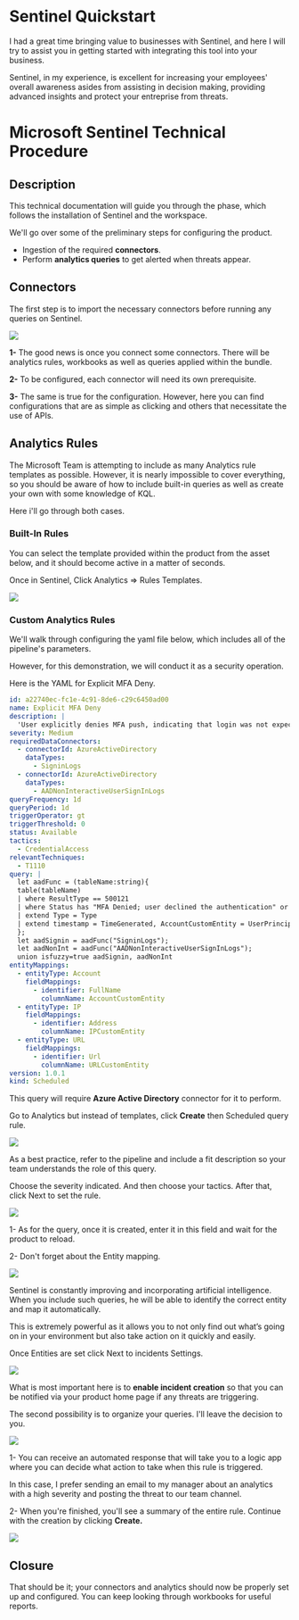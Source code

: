 #  Sentinel Quickstart
I had a great time bringing value to businesses with Sentinel, and here I will try to assist you in getting started with integrating this tool into your business. 

Sentinel, in my experience, is excellent for increasing your employees' overall awareness asides from assisting in decision making, providing advanced insights and protect your entreprise from threats.




#  Microsoft Sentinel Technical Procedure
## Description
This technical documentation will guide you through the  phase, which follows the installation of Sentinel and the workspace.

We'll go over some of the preliminary steps for configuring the product.

- Ingestion of the required **connectors**.
- Perform **analytics queries** to get alerted when threats appear.

## Connectors
The first step is to import the necessary connectors before running any queries on Sentinel.

<img src="assets/mainconnectorspage.png"  >

<br>

**1-** The good news is once you connect some connectors. There will be analytics rules, workbooks as well as queries applied within the bundle.

**2-** To be configured, each connector will need its own prerequisite.


**3-** The same is true for the configuration. However, here you can find configurations that are as simple as clicking and others that necessitate the use of APIs.


## Analytics Rules

The Microsoft Team is attempting to include as many Analytics rule templates as possible. However, it is nearly impossible to cover everything, so you should be aware of how to include built-in queries as well as create your own with some knowledge of KQL.


Here i'll go through both cases.

### Built-In Rules

You can select the template provided within the product from the asset below, and it should become active in a matter of seconds.

Once in Sentinel, Click Analytics => Rules Templates.

<img src="assets/analytics1.png"  >


### Custom Analytics Rules
We'll walk through configuring the yaml file below, which includes all of the pipeline's parameters. 

However, for this demonstration, we will conduct it as a security operation.

Here is the YAML for Explicit MFA Deny. 


```yml
id: a22740ec-fc1e-4c91-8de6-c29c6450ad00
name: Explicit MFA Deny
description: |
  'User explicitly denies MFA push, indicating that login was not expected and the account's password may be compromised.'
severity: Medium
requiredDataConnectors:
  - connectorId: AzureActiveDirectory
    dataTypes:
      - SigninLogs
  - connectorId: AzureActiveDirectory
    dataTypes:
      - AADNonInteractiveUserSignInLogs
queryFrequency: 1d
queryPeriod: 1d
triggerOperator: gt
triggerThreshold: 0
status: Available
tactics:
  - CredentialAccess
relevantTechniques:
  - T1110
query: |
  let aadFunc = (tableName:string){
  table(tableName)
  | where ResultType == 500121
  | where Status has "MFA Denied; user declined the authentication" or Status has "MFA denied; Phone App Reported Fraud"
  | extend Type = Type
  | extend timestamp = TimeGenerated, AccountCustomEntity = UserPrincipalName, IPCustomEntity = IPAddress, URLCustomEntity = ClientAppUsed
  };
  let aadSignin = aadFunc("SigninLogs");
  let aadNonInt = aadFunc("AADNonInteractiveUserSignInLogs");
  union isfuzzy=true aadSignin, aadNonInt
entityMappings:
  - entityType: Account
    fieldMappings:
      - identifier: FullName
        columnName: AccountCustomEntity
  - entityType: IP
    fieldMappings:
      - identifier: Address
        columnName: IPCustomEntity
  - entityType: URL
    fieldMappings:
      - identifier: Url
        columnName: URLCustomEntity
version: 1.0.1
kind: Scheduled
```

This query will require **Azure Active Directory** connector for it to perform.

Go to Analytics but instead of templates, click **Create** then Scheduled query rule. 


<img src="assets/Custom ana1.png" >

As a best practice, refer to the pipeline and include a fit description so your team understands the role of this query.

Choose the severity indicated. And then choose your tactics. After that, click Next to set the rule.

<img src="assets/custom ana2.png"  >


1- As for the query, once it is created, enter it in this field and wait for the product to reload.

2- Don't forget about the Entity mapping.

<img src="assets/custom ana3.png"  >

Sentinel is constantly improving and incorporating artificial intelligence. When you include such queries, he will be able to identify the correct entity and map it automatically.

This is extremely powerful as it allows you to not only find out what’s going on in your environment but also take action on it quickly and easily. 

Once Entities are set click Next to incidents Settings.

<img src="assets/custom ana4.png"  >

What is most important here is to **enable incident creation** so that you can be notified via your product home page if any threats are triggering.

The second possibility is to organize your queries. I'll leave the decision to you.

<img src="assets/custom ana5.png"  >

1- You can receive an automated response that will take you to a logic app where you can decide what action to take when this rule is triggered.

In this case, I prefer sending an email to my manager about an analytics with a high severity and posting the threat to our team channel.

2- When you're finished, you'll see a summary of the entire rule. Continue with the creation by clicking **Create.**

<img src="assets/custom ana6.png"  >

<br>

## Closure

That should be it; your connectors and analytics should now be properly set up and configured. You can keep looking through workbooks for useful reports.



